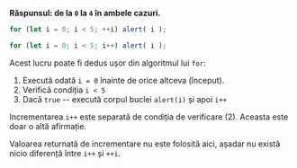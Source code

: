 **Răspunsul: de la `0` la `4` în ambele cazuri.**

```js run
for (let i = 0; i < 5; ++i) alert( i );

for (let i = 0; i < 5; i++) alert( i );
```

Acest lucru poate fi dedus ușor din algoritmul lui `for`:

1. Execută odată `i = 0` înainte de orice altceva (început).
2. Verifică condiția `i < 5`
3. Dacă `true` -- execută corpul buclei `alert(i)` și apoi `i++`

Incrementarea `i++` este separată de condiția de verificare (2). Aceasta este doar o altă afirmație.

Valoarea returnată de incrementare nu este folosită aici, așadar nu există nicio diferență între `i++` și `++i`.